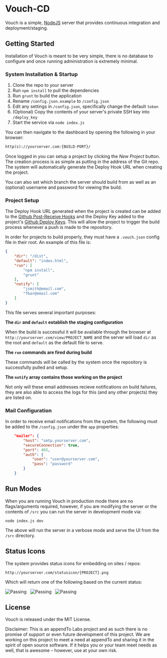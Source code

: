 # Vouch-CD

Vouch is a simple, [NodeJS](http://www.nodejs.org) server that provides continuous
integration and deployment/staging.

## Getting Started

Installation of Vouch is meant to be very simple, there is no database to configure
and once running administration is extremely minimal.

### System Installation & Startup

1. Clone the repo to your server
2. Run `npm install` to pull the dependencies
3. Run `grunt` to build the application
4. Rename `/config.json.example` to `/config.json`
5. Edit any settings in `/config.json`, specifically change the default `token`
6. (Optional) Copy the contents of your server's private SSH key into `/deploy_key`
7. Start the service via `node index.js`

You can then navigate to the dashboard by opening the following in your browser:

```html
http(s)://yourserver.com:{BUILD-PORT}/
```

Once logged in you can setup a project by clicking the *New Project* button. The
creation process is as simple as putting in the address of the Git repo. The system
will automatically generate the Deploy Hook URL when creating the project.

You can also set which branch the server should build from as well as an (optional)
username and password for viewing the build.

### Project Setup

The Deploy Hook URL generated when the project is created can be added to the
[Github Post-Receive Hooks](https://help.github.com/articles/post-receive-hooks)
and the Deploy Key added to the project's [Github Deploy Keys](https://help.github.com/articles/managing-deploy-keys#deploy-keys).
This will allow the project to trigger the build process whenever a push is made
to the repository.

In order for projects to build properly, they must have a `.vouch.json` config file
in their root. An example of this file is:

```json
{
    "dir": "/dist",
    "default": "index.html",
    "run": [
        "npm install",
        "grunt"
    ],
    "notify": [
        "jsmith@email.com",
        "fbar@email.com"
    ]
}
```

This file serves several important purposes:

**The `dir` and `default` establish the staging configuration**

When the build is successful it will be available through the browser at
`http://yourserver.com/view/PROJECT_NAME` and the server will load `dir` as the
root and `default` as the default file to serve.

**The `run` commands are fired during build**

These commands will be called by the system once the repository is successfully
pulled and setup.

**The `notify` array contains those working on the project**

Not only will these email addresses recieve notifications on build failures, they
are also able to access the logs for this (and any other projects) they are listed
on.

### Mail Configuration

In order to receive email notifications from the system, the following must be
added to the `/config.json` under the `app` properties:

```json
    "mailer": {
        "host": "smtp.yourserver.com",
        "secureConnection": true,
        "port": 465,
        "auth": {
            "user": "user@yourserver.com",
            "pass": "password"
        }
    }
```

## Run Modes

When you are running Vouch in production mode there are no flags/arguments
required, however, if you are modifying the server or the contents of `/src` you
can run the server in development mode via:

```
node index.js dev
```

The above will run the server in a verbose mode and serve the UI from the `/src`
directory.

## Status Icons

The system provides status icons for embedding on sites / repos:

```
http://yourserver.com/statusicon/{PROJECT}.png
```

Which will return one of the following based on the current status:

![Passing](lib/status_icons/build-passing.png)&nbsp;&nbsp;
![Passing](lib/status_icons/build-pending.png)&nbsp;&nbsp;
![Passing](lib/status_icons/build-failing.png)


## License

Vouch is released under the MIT License.

Disclaimer: This is an appendTo Labs project and as such there is no promise of
support or even future development of this project. We are working on this project
to meet a need at appendTo and sharing it in the spirit of open source software.
If it helps you or your team meet needs as well, that is awesome – however, use
at your own risk.
